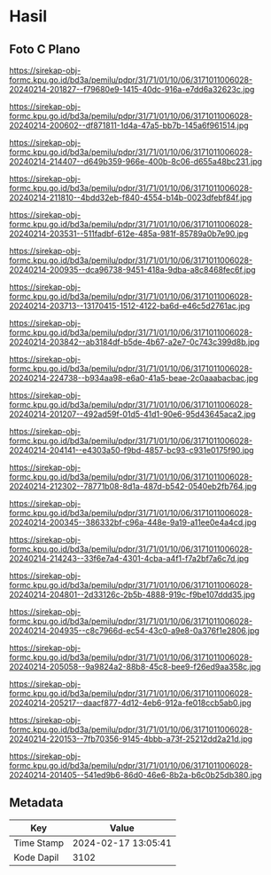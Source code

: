 # Hasil

## Foto C Plano

https://sirekap-obj-formc.kpu.go.id/bd3a/pemilu/pdpr/31/71/01/10/06/3171011006028-20240214-201827--f79680e9-1415-40dc-916a-e7dd6a32623c.jpg

https://sirekap-obj-formc.kpu.go.id/bd3a/pemilu/pdpr/31/71/01/10/06/3171011006028-20240214-200602--df871811-1d4a-47a5-bb7b-145a6f961514.jpg

https://sirekap-obj-formc.kpu.go.id/bd3a/pemilu/pdpr/31/71/01/10/06/3171011006028-20240214-214407--d649b359-966e-400b-8c06-d655a48bc231.jpg

https://sirekap-obj-formc.kpu.go.id/bd3a/pemilu/pdpr/31/71/01/10/06/3171011006028-20240214-211810--4bdd32eb-f840-4554-b14b-0023dfebf84f.jpg

https://sirekap-obj-formc.kpu.go.id/bd3a/pemilu/pdpr/31/71/01/10/06/3171011006028-20240214-203531--511fadbf-612e-485a-981f-85789a0b7e90.jpg

https://sirekap-obj-formc.kpu.go.id/bd3a/pemilu/pdpr/31/71/01/10/06/3171011006028-20240214-200935--dca96738-9451-418a-9dba-a8c8468fec6f.jpg

https://sirekap-obj-formc.kpu.go.id/bd3a/pemilu/pdpr/31/71/01/10/06/3171011006028-20240214-203713--13170415-1512-4122-ba6d-e46c5d2761ac.jpg

https://sirekap-obj-formc.kpu.go.id/bd3a/pemilu/pdpr/31/71/01/10/06/3171011006028-20240214-203842--ab3184df-b5de-4b67-a2e7-0c743c399d8b.jpg

https://sirekap-obj-formc.kpu.go.id/bd3a/pemilu/pdpr/31/71/01/10/06/3171011006028-20240214-224738--b934aa98-e6a0-41a5-beae-2c0aaabacbac.jpg

https://sirekap-obj-formc.kpu.go.id/bd3a/pemilu/pdpr/31/71/01/10/06/3171011006028-20240214-201207--492ad59f-01d5-41d1-90e6-95d43645aca2.jpg

https://sirekap-obj-formc.kpu.go.id/bd3a/pemilu/pdpr/31/71/01/10/06/3171011006028-20240214-204141--e4303a50-f9bd-4857-bc93-c931e0175f90.jpg

https://sirekap-obj-formc.kpu.go.id/bd3a/pemilu/pdpr/31/71/01/10/06/3171011006028-20240214-212302--78771b08-8d1a-487d-b542-0540eb2fb764.jpg

https://sirekap-obj-formc.kpu.go.id/bd3a/pemilu/pdpr/31/71/01/10/06/3171011006028-20240214-200345--386332bf-c96a-448e-9a19-a11ee0e4a4cd.jpg

https://sirekap-obj-formc.kpu.go.id/bd3a/pemilu/pdpr/31/71/01/10/06/3171011006028-20240214-214243--33f6e7a4-4301-4cba-a4f1-f7a2bf7a6c7d.jpg

https://sirekap-obj-formc.kpu.go.id/bd3a/pemilu/pdpr/31/71/01/10/06/3171011006028-20240214-204801--2d33126c-2b5b-4888-919c-f9be107ddd35.jpg

https://sirekap-obj-formc.kpu.go.id/bd3a/pemilu/pdpr/31/71/01/10/06/3171011006028-20240214-204935--c8c7966d-ec54-43c0-a9e8-0a376f1e2806.jpg

https://sirekap-obj-formc.kpu.go.id/bd3a/pemilu/pdpr/31/71/01/10/06/3171011006028-20240214-205058--9a9824a2-88b8-45c8-bee9-f26ed9aa358c.jpg

https://sirekap-obj-formc.kpu.go.id/bd3a/pemilu/pdpr/31/71/01/10/06/3171011006028-20240214-205217--daacf877-4d12-4eb6-912a-fe018ccb5ab0.jpg

https://sirekap-obj-formc.kpu.go.id/bd3a/pemilu/pdpr/31/71/01/10/06/3171011006028-20240214-220153--7fb70356-9145-4bbb-a73f-25212dd2a21d.jpg

https://sirekap-obj-formc.kpu.go.id/bd3a/pemilu/pdpr/31/71/01/10/06/3171011006028-20240214-201405--541ed9b6-86d0-46e6-8b2a-b6c0b25db380.jpg


## Metadata

| Key        | Value               |
| ---------- | ------------------- |
| Time Stamp | 2024-02-17 13:05:41 |
| Kode Dapil | 3102                |



